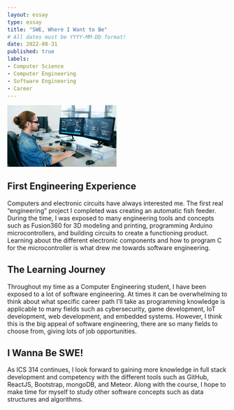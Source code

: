 ```yaml
---
layout: essay
type: essay
title: "SWE, Where I Want to Be"
# All dates must be YYYY-MM-DD format!
date: 2022-08-31
published: true
labels:
- Computer Science
- Computer Engineering
- Software Engineering
- Career
---
```


<img width="250px" class="rounded float-start pe-4" src="../img/swe/swestockphoto.jpeg" alt = "SWE at desk">

## First Engineering Experience 

Computers and electronic circuits have always interested me. The first real “engineering” project I completed was creating an automatic fish feeder. During the time, I was exposed to many engineering tools and concepts such as Fusion360 for 3D modeling and printing, programming Arduino microcontrollers, and building circuits to create a functioning product. Learning about the different electronic components and how to program C for the microcontroller is what drew me towards software engineering.


## The Learning Journey

Throughout my time as a Computer Engineering student, I have been exposed to a lot of software engineering. At times it can be overwhelming to think about what specific career path I’ll take as programming knowledge is applicable to many fields such as cybersecurity, game development, IoT development, web development, and embedded systems. However, I think this is the big appeal of software engineering, there are so many fields to choose from, giving lots of job opportunities.

## I Wanna Be SWE!

As ICS 314 continues, I look forward to gaining more knowledge in full stack development and competency with the different tools such as GitHub, ReactJS, Bootstrap, mongoDB, and Meteor. Along with the course, I hope to make time for myself to study other software concepts such as data structures and algorithms. 


